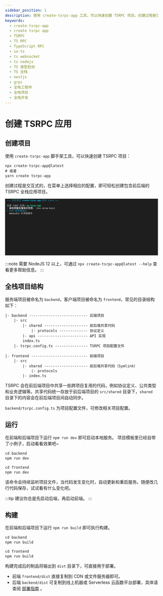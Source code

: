 ```yaml
---
sidebar_position: 1
description: 使用 create-tsrpc-app 工具，可以快速创建 TSRPC 项目。创建过程是交互式的，在菜单上选择相应的配置，即可轻松创建包含前后端的 TSRPC 全栈应用项目。
keywords:
  - create-tsrpc-app
  - create tsrpc app
  - TSRPC
  - TS RPC
  - TypeScript RPC
  - io-ts
  - ts websocket
  - ts nodejs
  - TS 类型检测
  - TS 全栈
  - nestjs
  - grpc
  - 全栈工程师
  - 全栈项目
  - 全栈开发
---
```


# 创建 TSRPC 应用

## 创建项目

使用 `create-tsrpc-app` 脚手架工具，可以快速创建 TSRPC 项目：

```shell
npx create-tsrpc-app@latest
# 或者
yarn create tsrpc-app
```

创建过程是交互式的，在菜单上选择相应的配置，即可轻松创建包含前后端的 TSRPC 全栈应用项目。

![](assets/create-tsrpc-app.gif)

:::note
需要 NodeJS 12 以上，可通过 `npx create-tsrpc-app@latest --help` 查看更多帮助信息。
:::

## 全栈项目结构

服务端项目被命名为 `backend`，客户端项目被命名为 `frontend`，常见的目录结构如下：

```
|- backend --------------------------- 后端项目
    |- src
        |- shared -------------------- 前后端共享代码
            |- protocols ------------- 协议定义
        |- api ----------------------- API 实现
        index.ts
    |- tsrpc.config.ts --------------- TSRPC 项目配置文件

|- frontend -------------------------- 前端项目
    |- src
        |- shared -------------------- 前后端共享代码（Symlink）
            |- protocols
        |- index.ts
```

TSRPC 会在前后端项目中共享一些跨项目复用的代码，例如协议定义、公共类型和业务逻辑等。共享代码统一存放于前后端项目的 `src/shared` 目录下，`shared` 目录下的内容会在前后端项目间自动同步。

`backend/tsrpc.config.ts` 为项目配置文件，可修改相关项目配置。

## 运行

在前端和后端项目下运行 `npm run dev` 即可启动本地服务。
项目模板里已经自带了小例子，启动看看效果吧~

```shell
cd backend
npm run dev
```

```shell
cd frontend
npm run dev
```

该命令会持续监听项目文件，当代码发生变化时，自动更新和重启服务。随便改几行代码保存，试试看有什么变化吧。

:::tip
建议你总是先启动后端，再启动前端。
:::

## 构建

在前端和后端项目下运行 `npm run build` 即可执行构建。

```shell
cd backend
npm run build
```

```shell
cd frontend
npm run build
```

构建完成后的制品将输出到 `dist` 目录下，可直接用于部署。
- 前端 `frontend/dist` 直接复制到 CDN 或文件服务器即可。
- 后端 `backend/dist` 可复制到线上机器或 Serverless 云函数平台部署，具体请查阅 [部署指南](/docs/deployment/index) 。